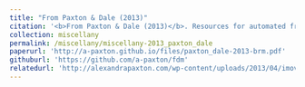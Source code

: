 ```yaml
---
title: "From Paxton & Dale (2013)"
citation: '<b>From Paxton & Dale (2013)</b>. Resources for automated frame-differencing method (FDM) for analyzing interpersonal bodily synchrony, with sample MATLAB code for the FDM and AppleScript for preparing image segmentation. Be sure to save the AppleScript in the appropriate format before use.'
collection: miscellany
permalink: /miscellany/miscellany-2013_paxton_dale
paperurl: 'http://a-paxton.github.io/files/paxton_dale-2013-brm.pdf'
githuburl: 'https://github.com/a-paxton/fdm'
relatedurl: 'http://alexandrapaxton.com/wp-content/uploads/2013/04/imovie_segmentation.txt'
---
```

